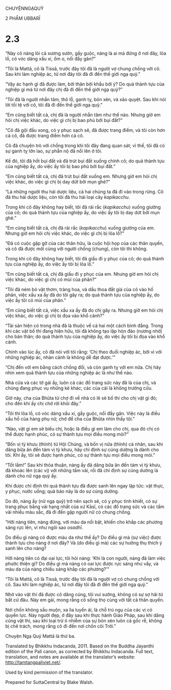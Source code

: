 CHUYỆNNGẠQUỶ

2 PHẨM UBBARĪ

# 2.3

“Này cô nàng lòi cả xương sườn, gầy guộc, nàng là ai mà đứng ở nơi đây, lõa lồ, có vóc dáng xấu xí, ốm o, nổi đầy gân?”

“Tôi là Mattā, cô là Tissā, trước đây tôi đã là người vợ chung chồng với cô. Sau khi làm nghiệp ác, từ nơi đây tôi đã đi đến thế giới ngạ quỷ.”

“Vậy ác hạnh gì đã được làm, bởi thân bởi khẩu bởi ý? Do quả thành tựu của nghiệp gì mà từ nơi đây chị đã đi đến thế giới ngạ quỷ?”

“Tôi đã là người nhẫn tâm, thô lỗ, ganh tỵ, bỏn xẻn, và xảo quyệt. Sau khi nói lời tồi tệ với cô, tôi đã đi đến thế giới ngạ quỷ.”

“Em cũng biết tất cả, chị đã là người nhẫn tâm như thế nào. Nhưng giờ em hỏi chị việc khác, do việc gì chị bị bao phủ bởi bụi đất?”

“Cô đã gội đầu xong, có y phục sạch sẽ, đã được trang điểm, và tôi còn hơn cả cô, đã được trang điểm hơn cả cô.

Cô đã chuyện trò với chồng trong khi tôi đây đang quan sát; vì thế, tôi đã có sự ganh tỵ lớn lao, sự phẫn nộ đã nổi lên ở tôi.

Kế đó, tôi đã hốt bụi đất và đã trút bụi đất xuống chính cô; do quả thành tựu của nghiệp ấy, do việc ấy tôi bị bao phủ bởi bụi đất.”

“Em cũng biết tất cả, chị đã trút bụi đất xuống em. Nhưng giờ em hỏi chị việc khác, do việc gì chị bị day dứt bởi mụn ghẻ?”

“Là những người thu hái dược liệu, cả hai chúng ta đã đi vào trong rừng. Cô đã thu hái dược liệu, còn tôi đã thu hái loại cây _kapikacchu_.

Trong khi cô đây không hay biết, tôi đã rải rắc (_kapikacchu_) xuống giường của cô; do quả thành tựu của nghiệp ấy, do việc ấy tôi bị day dứt bởi mụn ghẻ.”

“Em cũng biết tất cả, chị đã rải rắc (_kapikacchu_) xuống giường của em. Nhưng giờ em hỏi chị việc khác, do việc gì chị bị lõa lồ?”

“Đã có cuộc gặp gỡ của các thân hữu, là cuộc hội họp của các thân quyến, và cô đã được mời cùng với người chồng (chung), còn tôi thì không.

Trong khi cô đây không hay biết, tôi đã giấu đi y phục của cô; do quả thành tựu của nghiệp ấy, do việc ấy tôi bị lõa lồ.”

“Em cũng biết tất cả, chị đã giấu đi y phục của em. Nhưng giờ em hỏi chị việc khác, do việc gì chị có mùi của phân?”

“Tôi đã ném bỏ vật thơm, tràng hoa, và dầu thoa đắt giá của cô vào hố phân, việc xấu xa ấy đã do tôi gây ra; do quả thành tựu của nghiệp ấy, do việc ấy tôi có mùi của phân.”

“Em cũng biết tất cả, việc xấu xa ấy đã do chị gây ra. Nhưng giờ em hỏi chị việc khác, do việc gì chị bị đọa vào khổ cảnh?”

“Tài sản hiện có trong nhà đã là thuộc về cả hai một cách bình đẳng. Trong khi các vật bố thí đang hiện hữu, tôi đã không tạo lập hòn đảo (nương nhờ) cho bản thân; do quả thành tựu của nghiệp ấy, do việc ấy tôi bị đọa vào khổ cảnh.

Chính vào lúc ấy, cô đã nói với tôi rằng: ‘Chị theo đuổi nghiệp ác, bởi vì với những nghiệp ác, nhàn cảnh là không dễ đạt được.’”

“Chị đến với em bằng cách chống đối, và còn ganh tỵ với em nữa. Chị hãy nhìn xem quả thành tựu của những nghiệp ác là như thế nào.

Nhà cửa và các tớ gái ấy, luôn cả các đồ trang sức này đã là của chị, và chúng đang phục vụ những kẻ khác; các của cải là không trường cửu.

Giờ này, cha của Bhūta từ chợ đi về nhà có lẽ sẽ bố thí cho chị vật gì đó; cho đến khi ấy chị chớ rời khỏi đây.”

“Tôi thì lõa lồ, có vóc dáng xấu xí, gầy guộc, nổi đầy gân. Việc này là điều xấu hổ của hàng phụ nữ; chớ để cha của Bhūta nhìn thấy tôi.”

“Nào, vật gì em sẽ biếu chị, hoặc là điều gì em làm cho chị, qua đó chị có thể được hạnh phúc, có sự thành tựu mọi điều mong mỏi?”

“Bốn vị tỳ khưu (thỉnh) từ Hội Chúng, và bốn vị nữa (thỉnh) cá nhân, sau khi dâng bữa ăn đến tám vị tỳ khưu, hãy chỉ định sự cúng dường là dành cho tôi. Khi ấy, tôi sẽ được hạnh phúc, có sự thành tựu mọi điều mong mỏi.”

“Tốt lắm!” Sau khi thỏa thuận, nàng ấy đã dâng bữa ăn đến tám vị tỳ khưu, đã khoác lên (các vị) với những tấm vải, rồi đã chỉ định sự cúng dường là dành cho nữ ngạ quỷ ấy.

Khi được chỉ định thì quả thành tựu đã được sanh lên ngay lập tức: vật thực, y phục, nước uống; quả báo này là do sự cúng dường.

Do đó, nàng ấy (nữ ngạ quỷ) trở nên sạch sẽ, có y phục tinh khiết, có sự trang phục bằng vải hạng nhất của xứ Kāsī, có các đồ trang sức và các tấm vải nhiều màu sắc, đã đi đến gặp người nữ có chung chồng.

“Hỡi nàng tiên, nàng đứng, với màu da nổi bật, khiến cho khắp các phương sáng rực lên, ví như ngôi sao _osadhī_.

Do điều gì nàng có được màu da như thế ấy? Do điều gì mà (sự việc) được thành tựu cho nàng ở nơi đây? Và (do điều gì mà) các sự hưởng thụ thích ý sanh lên cho nàng?

Hỡi nàng tiên có đại oai lực, tôi hỏi nàng: ‘Khi là con người, nàng đã làm việc phước thiện gì? Do điều gì mà nàng có oai lực được rực sáng như vầy, và màu da của nàng chiếu sáng khắp các phương?’”

“Tôi là Mattā, cô là Tissā, trước đây tôi đã là người vợ có chung chồng với cô. Sau khi làm nghiệp ác, từ nơi đây tôi đã đi đến thế giới ngạ quỷ.”

Nhờ vào vật thí đã được cô dâng cúng, tôi vui sướng, không có sự sợ hãi từ bất cứ đâu. Này em gái, mong rằng cô sống thọ cùng với tất cả thân quyến.

Nơi chốn không sầu muộn, xa lìa luyến ái, là chỗ trú ngụ của các vị có quyền lực. Này người đẹp, ở đây sau khi thực hành Giáo Pháp, sau khi dâng cúng vật thí, sau khi loại trừ ô nhiễm của sự bỏn xẻn luôn cả gốc rễ, không bị chê trách, mong rằng cô đi đến nơi chốn cõi Trời.”

Chuyện Ngạ Quỷ Mattā là thứ ba.

Translated by Bhikkhu Indacanda, 2011. Based on the Buddha Jayanthi edition of the Pali canon, as corrected by Bhikkhu Indacanda. Full text, translation, and notes are available at the translator’s website: http://tamtangpaliviet.net/.

Used by kind permission of the translator.

Prepared for SuttaCentral by Blake Walsh.